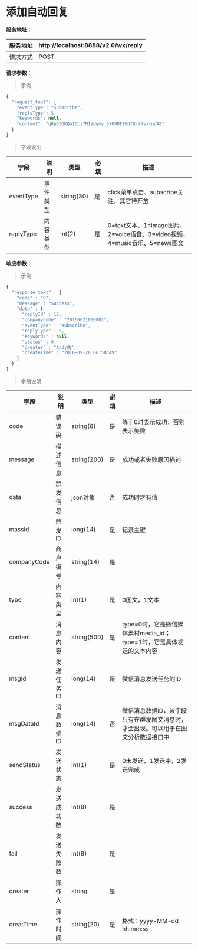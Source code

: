 # 添加自动回复

**服务地址：**

| 服务地址 | http:\/\/localhost:8888\/v2.0\/wx\/reply |
| --- | --- |
| 请求方式 | POST |

**请求参数：**

> 示例

```js
{
  "request_text": {
    "eventType": "subscribe",
    "replyType": 5,
    "keywords": null,
    "content": "qRp5SOKQa1Oci7MIVUgmy_5XG9DEIBdfK-l7sxlnoA8"
  }
}
```

> 字段说明

| **字段** | **说明** | **类型** | **必填** | **描述** |
| --- | --- | --- | --- | --- |
| eventType | 事件类型 | string\(30\) | 是 | click菜单点击、subscribe关注，其它待开放 |
| replyType | 内容类型 | int\(2\) | 是 | 0=text文本、1=image图片、2=voice语音、3=video视频、4=music音乐、5=news图文 |

**响应参数：**

> 示例

```js
{
  "response_text" : {
    "code" : "0",
    "message" : "Success",
    "data" : {
      "replyId" : 12,
      "companyCode" : "20160621000001",
      "eventType" : "subscribe",
      "replyType" : 5,
      "keywords" : null,
      "status" : 0,
      "creater" : "Andy兔",
      "createTime" : "2016-09-20 06:50:49"
    }
  }
}
```

> 字段说明

| **字段** | **说明** | **类型** | **必填** | **描述** |
| --- | --- | --- | --- | --- |
| code | 错误码 | string\(8\) | 是 | 等于0时表示成功，否则表示失败 |
| message | 描述信息 | string\(200\) | 是 | 成功或者失败原因描述 |
| data | 群发信息 | json对象 | 否 | 成功时才有值 |
| massId | 群发ID | long\(14\) | 是 | 记录主键 |
| companyCode | 商户编号 | string\(14\) | 是 |  |
| type | 内容类型 | int\(1\) | 是 | 0图文，1文本 |
| content | 消息内容 | string\(500\) | 是 | type=0时，它是微信媒体素材media\_id；type=1时，它是具体发送的文本内容 |
| msgId | 发送任务ID | long\(14\) | 是 | 微信消息发送任务的ID |
| msgDataId | 消息数据ID | long\(14\) | 否 | 微信消息数据ID，该字段只有在群发图文消息时，才会出现。可以用于在图文分析数据接口中 |
| sendStatus | 发送状态 | int\(1\) | 是 | 0未发送，1发送中，2发送完成 |
| success | 发送成功数 | int\(8\) | 是 |  |
| fail | 发送失败数 | int\(8\) | 是 |  |
| creater | 操作人 | string | 是 |  |
| creatTime | 操作时间 | string\(20\) | 是 | 格式：yyyy-MM-dd hh:mm:ss |


